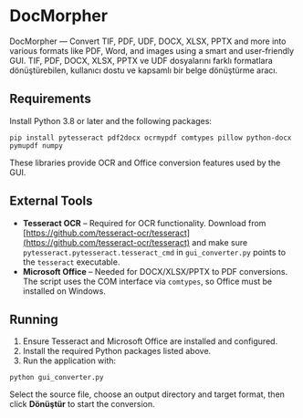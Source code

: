 # DocMorpher

DocMorpher — Convert TIF, PDF, UDF, DOCX, XLSX, PPTX and more into various formats like PDF, Word, and images using a smart and user-friendly GUI. TIF, PDF, DOCX, XLSX, PPTX ve UDF dosyalarını farklı formatlara dönüştürebilen, kullanıcı dostu ve kapsamlı bir belge dönüştürme aracı.

## Requirements

Install Python 3.8 or later and the following packages:

```
pip install pytesseract pdf2docx ocrmypdf comtypes pillow python-docx pymupdf numpy
```

These libraries provide OCR and Office conversion features used by the GUI.

## External Tools

- **Tesseract OCR** – Required for OCR functionality. Download from [https://github.com/tesseract-ocr/tesseract](https://github.com/tesseract-ocr/tesseract) and make sure `pytesseract.pytesseract.tesseract_cmd` in `gui_converter.py` points to the `tesseract` executable.
- **Microsoft Office** – Needed for DOCX/XLSX/PPTX to PDF conversions. The script uses the COM interface via `comtypes`, so Office must be installed on Windows.

## Running

1. Ensure Tesseract and Microsoft Office are installed and configured.
2. Install the required Python packages listed above.
3. Run the application with:

```
python gui_converter.py
```

Select the source file, choose an output directory and target format, then click **Dönüştür** to start the conversion.
